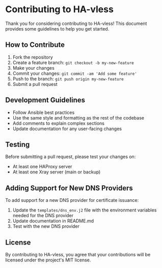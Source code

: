 # Contributing to HA-vless

Thank you for considering contributing to HA-vless! This document provides some guidelines to help you get started.

## How to Contribute

1. Fork the repository
2. Create a feature branch: `git checkout -b my-new-feature`
3. Make your changes
4. Commit your changes: `git commit -am 'Add some feature'`
5. Push to the branch: `git push origin my-new-feature`
6. Submit a pull request

## Development Guidelines

- Follow Ansible best practices
- Use the same style and formatting as the rest of the codebase
- Add comments to explain complex sections
- Update documentation for any user-facing changes

## Testing

Before submitting a pull request, please test your changes on:
- At least one HAProxy server
- At least one Xray server (main or backup)

## Adding Support for New DNS Providers

To add support for a new DNS provider for certificate issuance:

1. Update the `templates/dns_env.j2` file with the environment variables needed for the DNS provider
2. Update documentation in README.md
3. Test with the new DNS provider

## License

By contributing to HA-vless, you agree that your contributions will be licensed under the project's MIT license.